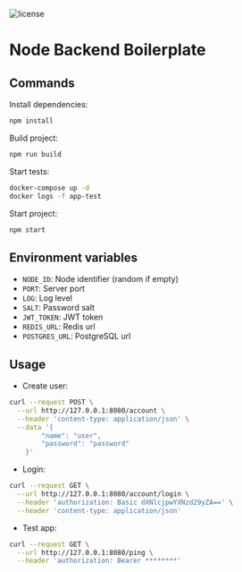 ![license](https://badgen.net/github/license/flavien-perier/node-backend-boilerplate)

# Node Backend Boilerplate

## Commands

Install dependencies:

```bash
npm install
```

Build project:

```bash
npm run build
```

Start tests:

```bash
docker-compose up -d
docker logs -f app-test
```

Start project:

```bash
npm start
```

## Environment variables

- `NODE_ID`: Node identifier (random if empty)
- `PORT`: Server port
- `LOG`: Log level
- `SALT`: Password salt
- `JWT_TOKEN`: JWT token
- `REDIS_URL`: Redis url
- `POSTGRES_URL`: PostgreSQL url

## Usage

- Create user:

```bash
curl --request POST \
  --url http://127.0.0.1:8080/account \
  --header 'content-type: application/json' \
  --data '{
        "name": "user",
        "password": "password"
    }'
```

- Login:

```bash
curl --request GET \
  --url http://127.0.0.1:8080/account/login \
  --header 'authorization: Basic dXNlcjpwYXNzd29yZA==' \
  --header 'content-type: application/json'
```

- Test app:

```bash
curl --request GET \
  --url http://127.0.0.1:8080/ping \
  --header 'authorization: Bearer ********'
```
